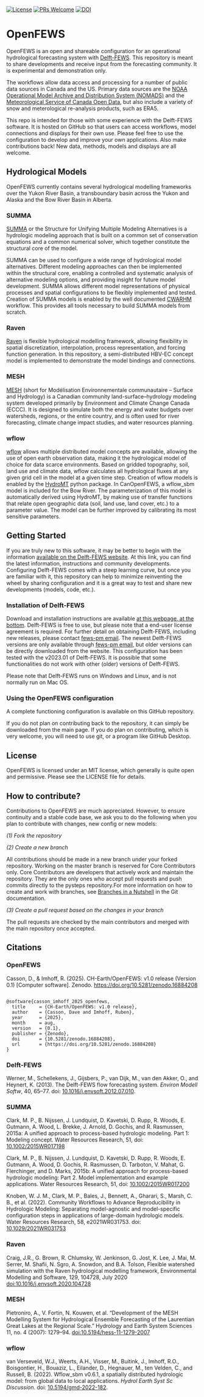 [![License](https://img.shields.io/badge/license-MIT-green)](./LICENSE.md)
[![PRs Welcome](https://img.shields.io/badge/PRs-welcome-brightgreen.svg?style=flat-square)](https://github.com/Deltares/OpenFEWS/pulls)
[![DOI](https://zenodo.org/badge/905301586.svg)](https://doi.org/10.5281/zenodo.16884208)

# OpenFEWS

OpenFEWS is an open and shareable configuration for an operational hydrological forecasting system with [Delft-FEWS](https://oss.deltares.nl/web/delft-fews). This repository is meant to share developments and receive input from the forecasting community. It is experimental and demonstration only.


The workflows allow data access and processing for a number of public data sources in Canada and the US. Primary data sources are the [NOAA Operational Model Archive and Distribution System (NOMADS)](https://nomads.ncep.noaa.gov/) and the [Meteorological Service of Canada Open Data](https://eccc-msc.github.io/open-data/readme_en/), but also include a variety of snow and meterological re-analysis products, such as ERA5.

This repo is intended for those with some experience with the Delft-FEWS software. It is hosted on GitHub so that users can access workflows, model connections and displays for their own use. Please feel free to use the configuration to develop and improve your own applications. Also make contributions back! New data, methods, models and displays are all welcome.

## Hydrological Models

OpenFEWS currently contains several hydrological modelling frameworks over the Yukon River Basin, a transboundary basin across the Yukon and Alaska and the Bow River Basin in Alberta. 

### SUMMA

[SUMMA](https://ral.ucar.edu/model/summa) or the Structure for Unifying Multiple Modeling Alternatives is a hydrologic modeling approach that is built on a common set of conservation equations and a common numerical solver, which together constitute the structural core of the model.

SUMMA can be used to configure a wide range of hydrological model alternatives. Different modeling approaches can then be implemented within the structural core, enabling a controlled and systematic analysis of alternative modeling options, and providing insight for future model development. SUMMA allows different model representations of physical processes and spatial configurations to be flexibly implemented and tested.
Creation of SUMMA models is enabled by the well documented [CWARHM](https://github.com/CH-Earth/CWARHM) workflow. This provides all tools necessary to build SUMMA models from scratch.

### Raven

[Raven](http://raven.uwaterloo.ca/) is flexible hydrological modelling framework, allowing flexibility in spatial discretization, interpolation, process representation, and forcing function generation. In this repository, a semi-distributed HBV-EC concept model is implemented to demonstrate the model bindings and connections.

### MESH

[MESH](https://research-groups.usask.ca/hydrology/modelling/mesh.php) (short for Modélisation Environnementale communautaire – Surface and Hydrology) is a Canadian community land-surface–hydrology modeling system developed primarily by Environment and Climate Change Canada (ECCC). It is designed to simulate both the energy and water budgets over watersheds, regions, or the entire country, and is often used for river forecasting, climate change impact studies, and water resources planning.

### wflow

[wflow](https://deltares.github.io/Wflow.jl/stable/) allows multiple distributed model concepts are available, allowing the use of open earth observation data, making it the hydrological model of choice for data scarce environments. Based on gridded topography, soil, land use and climate data, wflow calculates all hydrological fluxes at any given grid cell in the model at a given time step. Creation of wflow models is enabled by the [HydroMT](https://deltares.github.io/hydromt/latest/) python package. In CanOpenFEWS, a wflow_sbm model is included for the Bow River. The parameterization of this model is automatically derived using HydroMT, by making use of transfer functions that relate open geographic data (soil, land use, land cover, etc.) to a parameter value. The model can be further improved by calibrating its most sensitive parameters.

## Getting Started

If you are truly new to this software, it may be better to begin with the information [available on the Delft-FEWS website](https://oss.deltares.nl/web/delft-fews). At this link, you can find the latest information, instructions and community developments. Configuring Delft-FEWS comes with a steep learning curve, but once you are familiar with it, this repository can help to minimize reinventing the wheel by sharing configuration and it is a great way to test and share new developments (models, code, etc.).

### Installation of Delft-FEWS

Download and installation instructions are available [at this webpage, at the bottom](https://oss.deltares.nl/web/delft-fews/about-delft-fews). Delft-FEWS is free to use, but please note that a end-user license agreement is required. For further detail on obtaining Delft-FEWS, including new releases, please contact [fews-pm email](fews-pm@deltares.nl). The newest Delft-FEWS versions are only available through [fews-pm email](fews-pm@deltares.nl), but older versions can be directly downloaded from the website. This configuration has been tested with the v2023.01 of Delft-FEWS. It is possible that some functionalities do not work with other (older) versions of Delft-FEWS.

Please note that Delft-FEWS runs on Windows and Linux, and is not normally run on Mac OS.

### Using the OpenFEWS configuration

A complete functioning configuration is available on this GitHub repository. 

If you do not plan on contributing back to the repository, it can simply be downloaded from the main page. If you do plan on contributing, which is very welcome, you will need to use git, or a program like GitHub Desktop.

## License

OpenFEWS is licensed under an MIT license, which generally is quite open and permissive. Please see the LICENSE file for details.

## How to contribute?
Contributions to OpenFEWS are much appreciated. However, to ensure continuity and a stable code base, we ask you to do the following when you plan to contribute with changes, new config or new models:

*(1) Fork the repository*

*(2) Create a new branch*

All contributions should be made in a new branch under your forked repository. Working on the master branch is reserved for Core Contributors only. Core Contributors are developers that actively work and maintain the repository. They are the only ones who accept pull requests and push commits directly to the pysteps repository.For more information on how to create and work with branches, see [Branches in a Nutshell](https://git-scm.com/book/en/v2/Git-Branching-Branches-in-a-Nutshell) in the Git documentation.

*(3) Create a pull request based on the changes in your branch*

The pull requests are checked by the main contributors and merged with the main repository once accepted.

## Citations

### OpenFEWS

Casson, D., & Imhoff, R. (2025). CH-Earth/OpenFEWS: v1.0 release (Version 0.1) [Computer software]. Zenodo. https://doi.org/10.5281/zenodo.16884208

<pre><code>
@software{casson_imhoff_2025_openfews,
  title     = {CH-Earth/OpenFEWS: v1.0 release},
  author    = {Casson, Dave and Imhoff, Ruben},
  year      = {2025},
  month     = aug,
  version   = {0.1},
  publisher = {Zenodo},
  doi       = {10.5281/zenodo.16884208},
  url       = {https://doi.org/10.5281/zenodo.16884208}
}
</code></pre>
### Delft-FEWS
Werner, M., Schellekens, J., Gijsbers, P., van Dijk, M., van den Akker, O., and Heynert, K. (2013). The Delft-FEWS flow forecasting system. *Environ Modell Softw*, 40, 65–77. doi: [10.1016/j.envsoft.2012.07.010](https://doi.org/10.1016/j.envsoft.2012.07.010).

### SUMMA

Clark, M. P., B. Nijssen, J. Lundquist, D. Kavetski, D. Rupp, R. Woods, E. Gutmann, A. Wood, L. Brekke, J. Arnold, D. Gochis, and R. Rasmussen, 2015a: A unified approach to process-based hydrologic modeling. Part 1: Modeling concept. Water Resources Research, 51, doi: [10.1002/2015WR017198](https://doi.org/10.1002/2015WR017198)

Clark, M. P., B. Nijssen, J. Lundquist, D. Kavetski, D. Rupp, R. Woods, E. Gutmann, A. Wood, D. Gochis, R. Rasmussen, D. Tarboton, V. Mahat, G. Flerchinger, and D. Marks, 2015b: A unified approach for process-based hydrologic modeling: Part 2. Model implementation and example applications. Water Resources Research, 51, doi: [10.1002/2015WR017200](https://doi.org/10.1002/2015WR017200)

Knoben, W. J. M., Clark, M. P., Bales, J., Bennett, A., Gharari, S., Marsh, C. B., et al. (2022). Community Workflows to Advance Reproducibility in Hydrologic Modeling: Separating model-agnostic and model-specific configuration steps in applications of large-domain hydrologic models. Water Resources Research, 58, e2021WR031753. doi: [10.1029/2021WR031753](https://doi.org/10.1029/2021WR031753)

### Raven

Craig, J.R., G. Brown, R. Chlumsky, W. Jenkinson, G. Jost, K. Lee, J. Mai, M. Serrer, M. Shafii, N. Sgro, A. Snowdon, and B.A. Tolson, Flexible watershed simulation with the Raven hydrological modelling framework, Environmental Modelling and Software, 129, 104728, July 2020 [doi:10.1016/j.envsoft.2020.104728](https://doi.org/10.1016/j.envsoft.2020.104728)

### MESH

Pietroniro, A., V. Fortin, N. Kouwen, et al. “Development of the MESH Modelling System for Hydrological Ensemble Forecasting of the Laurentian Great Lakes at the Regional Scale.” Hydrology and Earth System Sciences 11, no. 4 (2007): 1279–94. [doi:10.5194/hess-11-1279-2007]("https://doi.org/10.5194/hess-11-1279-2007)

### wflow
van Verseveld, W.J., Weerts, A.H., Visser, M., Buitink, J., Imhoff, R.O., Boisgontier, H., Bouaziz, L., Eilander, D., Hegnauer, M., ten Velden, C., and Russell, B. (2022). Wflow_sbm v0.6.1, a spatially distributed hydrologic model: from global data to local applications. *Hydrol Earth Syst Sc Discussion*. doi: [10.5194/gmd-2022-182](https://doi.org/10.5194/gmd-2022-182).


